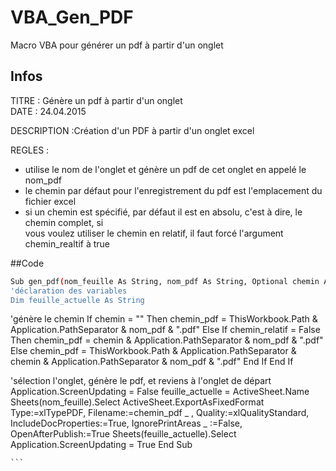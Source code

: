 # VBA_Gen_PDF
Macro VBA pour générer un pdf à partir d'un onglet

## Infos
TITRE : Génère un pdf à partir d'un onglet                                  		    
DATE : 24.04.2015                              											

DESCRIPTION :Création d'un PDF à partir d'un onglet excel										

REGLES :																						
- utilise le nom de l'onglet et génère un pdf de cet onglet en appelé le nom_pdf   				
- le chemin par défaut pour l'enregistrement du pdf est l'emplacement du fichier excel			
- si un chemin est spécifié, par défaut il est en absolu, c'est à dire, le chemin complet, si   
vous voulez utiliser le chemin en relatif, il faut forcé l'argument chemin_realtif à true      

##Code
```bash
Sub gen_pdf(nom_feuille As String, nom_pdf As String, Optional chemin As String = "", Optional chemin_relatif As Boolean = False)
'déclaration des variables
Dim feuille_actuelle As String
```
'génère le chemin
If chemin = "" Then
chemin_pdf = ThisWorkbook.Path & Application.PathSeparator & nom_pdf & ".pdf"
Else
If chemin_relatif = False Then
    chemin_pdf = chemin & Application.PathSeparator & nom_pdf & ".pdf"
Else
    chemin_pdf = ThisWorkbook.Path & Application.PathSeparator & chemin & Application.PathSeparator & nom_pdf & ".pdf"
End If
End If

'sélection l'onglet, génère le pdf, et reviens à l'onglet de départ
Application.ScreenUpdating = False
feuille_actuelle = ActiveSheet.Name
Sheets(nom_feuille).Select
ActiveSheet.ExportAsFixedFormat Type:=xlTypePDF, Filename:=chemin_pdf _
, Quality:=xlQualityStandard, IncludeDocProperties:=True, IgnorePrintAreas _
:=False, OpenAfterPublish:=True
Sheets(feuille_actuelle).Select
Application.ScreenUpdating = True
End Sub

	```
